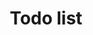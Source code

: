 <main style="display: flex; justify-content: center; align-items: center;">
	<h1>Todo list</h1>
</main>
